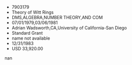
* 7903179
* Theory of Witt Rings
* DMS,ALGEBRA,NUMBER THEORY,AND COM
* 07/01/1979,03/06/1981
* Adrian Wadsworth,CA,University of California-San Diego
* Standard Grant
*   name not available
* 12/31/1983
* USD 33,920.00

nan
